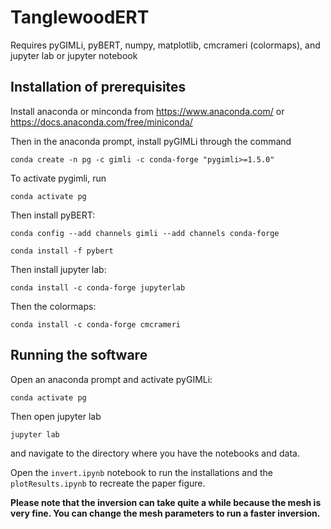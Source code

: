 # TanglewoodERT

Requires pyGIMLi, pyBERT, numpy, matplotlib, cmcrameri (colormaps), and jupyter lab or jupyter notebook

## Installation of prerequisites

Install anaconda or minconda from https://www.anaconda.com/ or https://docs.anaconda.com/free/miniconda/

Then in the anaconda prompt, install pyGIMLi through the command

`conda create -n pg -c gimli -c conda-forge "pygimli>=1.5.0" `

To activate pygimli, run

`conda activate pg`

Then install pyBERT:

`conda config --add channels gimli --add channels conda-forge`

`conda install -f pybert`

Then install jupyter lab:

`conda install -c conda-forge jupyterlab`

Then the colormaps:

`conda install -c conda-forge cmcrameri`

## Running the software

Open an anaconda prompt and activate pyGIMLi:

`conda activate pg`

Then open jupyter lab

`jupyter lab`

and navigate to the directory where you have the notebooks and data.

Open the `invert.ipynb` notebook to run the installations and the `plotResults.ipynb` to recreate the paper figure.

**Please note that the inversion can take quite a while because the mesh is very fine. You can change the mesh parameters to run a faster inversion.**
